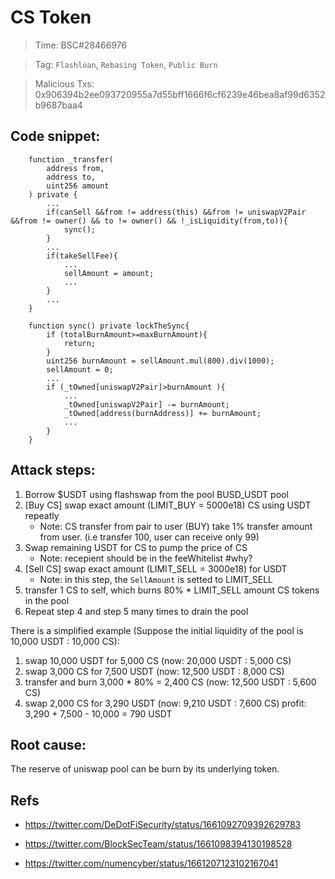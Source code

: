 # CS Token

> Time: BSC#28466976

> Tag: `Flashloan`, `Rebasing Token`, `Public Burn`

> Malicious Txs: 0x906394b2ee093720955a7d55bff1666f6cf6239e46bea8af99d6352b9687baa4

## Code snippet:

```solidity
    function _transfer(
        address from,
        address to,
        uint256 amount
    ) private {
        ...
        if(canSell &&from != address(this) &&from != uniswapV2Pair &&from != owner() && to != owner() && !_isLiquidity(from,to)){
            sync();
        }
        ...
        if(takeSellFee){
            ...
            sellAmount = amount;
            ...
        }
        ...
    }
```

```solidity
    function sync() private lockTheSync{
        if (totalBurnAmount>=maxBurnAmount){
            return;
        }
        uint256 burnAmount = sellAmount.mul(800).div(1000);
        sellAmount = 0;
        ...
        if (_tOwned[uniswapV2Pair]>burnAmount ){
            ...
            _tOwned[uniswapV2Pair] -= burnAmount;
            _tOwned[address(burnAddress)] += burnAmount;
            ...
        }
    } 
```

## Attack steps:

1. Borrow $USDT using flashswap from the pool BUSD_USDT pool
2. [Buy CS] swap exact amount (LIMIT_BUY = 5000e18) CS using USDT repeatly
    - Note: CS transfer from pair to user (BUY) take 1% transfer amount from user. (i.e transfer 100, user can receive only 99)
3. Swap remaining USDT for CS to pump the price of CS
    - Note: recepient should be in the feeWhitelist #why?
4. [Sell CS] swap exact amount (LIMIT_SELL = 3000e18) for USDT
    - Note: in this step, the `SellAmount` is setted to LIMIT_SELL
5. transfer 1 CS to self, which burns 80% * LIMIT_SELL amount CS tokens in the pool
6. Repeat step 4 and step 5 many times to drain the pool

There is a simplified example (Suppose the initial liquidity of the pool is 10,000 USDT : 10,000 CS):
1. swap 10,000 USDT for 5,000 CS (now: 20,000 USDT : 5,000 CS)
2. swap 3,000 CS for 7,500 USDT (now: 12,500 USDT : 8,000 CS)
3. transfer and burn 3,000 * 80% = 2,400 CS (now: 12,500 USDT : 5,600 CS)
4. swap 2,000 CS for 3,290 USDT (now: 9,210 USDT : 7,600 CS)
profit: 3,290 + 7,500 - 10,000 = 790 USDT

## Root cause:
The reserve of uniswap pool can be burn by its underlying token. 

## Refs
- https://twitter.com/DeDotFiSecurity/status/1661092709392629783

- https://twitter.com/BlockSecTeam/status/1661098394130198528

- https://twitter.com/numencyber/status/1661207123102167041
